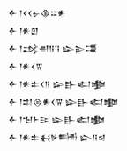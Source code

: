 <div class='block'>
<div class='line'>𒅆 𒁹𒌋𒌋𒉡𒆠𒇹𒀭</div>
<div class='line'>𒅆 𒁹𒀭𒇻</div>
<div class='line'>𒅆 𒁹𒃶𒉣𒀀𒀀 𒇽𒉌𒃮</div>
<div class='line'>𒅆 𒁹𒀭𒌋𒐊</div>
<div class='line'>𒅆 𒁹𒀭𒉺𒌋𒀀 𒇽𒃲𒅗𒆟</div>
<div class='line'>𒅆 𒁹𒄥𒁲𒀭𒌋𒐊 𒇽𒃲𒅗𒆟</div>
<div class='line'>𒅆 𒁹𒈠𒈨𒄿 𒇽𒃲𒅗𒆟</div>
<div class='line'>𒅆 𒁹𒀭𒉺𒈬𒃻𒌦 𒇽𒀀𒁀</div>
</div>
